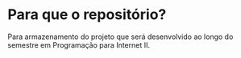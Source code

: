# Para que o repositório?

Para armazenamento do projeto que será desenvolvido ao longo do semestre em Programação para Internet II.
